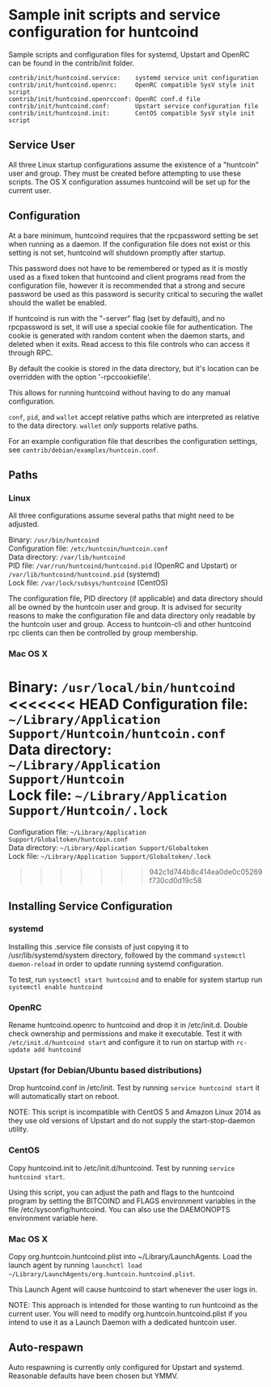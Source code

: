 Sample init scripts and service configuration for huntcoind
==========================================================

Sample scripts and configuration files for systemd, Upstart and OpenRC
can be found in the contrib/init folder.

    contrib/init/huntcoind.service:    systemd service unit configuration
    contrib/init/huntcoind.openrc:     OpenRC compatible SysV style init script
    contrib/init/huntcoind.openrcconf: OpenRC conf.d file
    contrib/init/huntcoind.conf:       Upstart service configuration file
    contrib/init/huntcoind.init:       CentOS compatible SysV style init script

Service User
---------------------------------

All three Linux startup configurations assume the existence of a "huntcoin" user
and group.  They must be created before attempting to use these scripts.
The OS X configuration assumes huntcoind will be set up for the current user.

Configuration
---------------------------------

At a bare minimum, huntcoind requires that the rpcpassword setting be set
when running as a daemon.  If the configuration file does not exist or this
setting is not set, huntcoind will shutdown promptly after startup.

This password does not have to be remembered or typed as it is mostly used
as a fixed token that huntcoind and client programs read from the configuration
file, however it is recommended that a strong and secure password be used
as this password is security critical to securing the wallet should the
wallet be enabled.

If huntcoind is run with the "-server" flag (set by default), and no rpcpassword is set,
it will use a special cookie file for authentication. The cookie is generated with random
content when the daemon starts, and deleted when it exits. Read access to this file
controls who can access it through RPC.

By default the cookie is stored in the data directory, but it's location can be overridden
with the option '-rpccookiefile'.

This allows for running huntcoind without having to do any manual configuration.

`conf`, `pid`, and `wallet` accept relative paths which are interpreted as
relative to the data directory. `wallet` *only* supports relative paths.

For an example configuration file that describes the configuration settings,
see `contrib/debian/examples/huntcoin.conf`.

Paths
---------------------------------

### Linux

All three configurations assume several paths that might need to be adjusted.

Binary:              `/usr/bin/huntcoind`  
Configuration file:  `/etc/huntcoin/huntcoin.conf`  
Data directory:      `/var/lib/huntcoind`  
PID file:            `/var/run/huntcoind/huntcoind.pid` (OpenRC and Upstart) or `/var/lib/huntcoind/huntcoind.pid` (systemd)  
Lock file:           `/var/lock/subsys/huntcoind` (CentOS)  

The configuration file, PID directory (if applicable) and data directory
should all be owned by the huntcoin user and group.  It is advised for security
reasons to make the configuration file and data directory only readable by the
huntcoin user and group.  Access to huntcoin-cli and other huntcoind rpc clients
can then be controlled by group membership.

### Mac OS X

Binary:              `/usr/local/bin/huntcoind`  
<<<<<<< HEAD
Configuration file:  `~/Library/Application Support/Huntcoin/huntcoin.conf`  
Data directory:      `~/Library/Application Support/Huntcoin`  
Lock file:           `~/Library/Application Support/Huntcoin/.lock`  
=======
Configuration file:  `~/Library/Application Support/Globaltoken/huntcoin.conf`  
Data directory:      `~/Library/Application Support/Globaltoken`  
Lock file:           `~/Library/Application Support/Globaltoken/.lock`  
>>>>>>> 942c1d744b8c414ea0de0c05269f730cd0d19c58

Installing Service Configuration
-----------------------------------

### systemd

Installing this .service file consists of just copying it to
/usr/lib/systemd/system directory, followed by the command
`systemctl daemon-reload` in order to update running systemd configuration.

To test, run `systemctl start huntcoind` and to enable for system startup run
`systemctl enable huntcoind`

### OpenRC

Rename huntcoind.openrc to huntcoind and drop it in /etc/init.d.  Double
check ownership and permissions and make it executable.  Test it with
`/etc/init.d/huntcoind start` and configure it to run on startup with
`rc-update add huntcoind`

### Upstart (for Debian/Ubuntu based distributions)

Drop huntcoind.conf in /etc/init.  Test by running `service huntcoind start`
it will automatically start on reboot.

NOTE: This script is incompatible with CentOS 5 and Amazon Linux 2014 as they
use old versions of Upstart and do not supply the start-stop-daemon utility.

### CentOS

Copy huntcoind.init to /etc/init.d/huntcoind. Test by running `service huntcoind start`.

Using this script, you can adjust the path and flags to the huntcoind program by
setting the BITCOIND and FLAGS environment variables in the file
/etc/sysconfig/huntcoind. You can also use the DAEMONOPTS environment variable here.

### Mac OS X

Copy org.huntcoin.huntcoind.plist into ~/Library/LaunchAgents. Load the launch agent by
running `launchctl load ~/Library/LaunchAgents/org.huntcoin.huntcoind.plist`.

This Launch Agent will cause huntcoind to start whenever the user logs in.

NOTE: This approach is intended for those wanting to run huntcoind as the current user.
You will need to modify org.huntcoin.huntcoind.plist if you intend to use it as a
Launch Daemon with a dedicated huntcoin user.

Auto-respawn
-----------------------------------

Auto respawning is currently only configured for Upstart and systemd.
Reasonable defaults have been chosen but YMMV.
